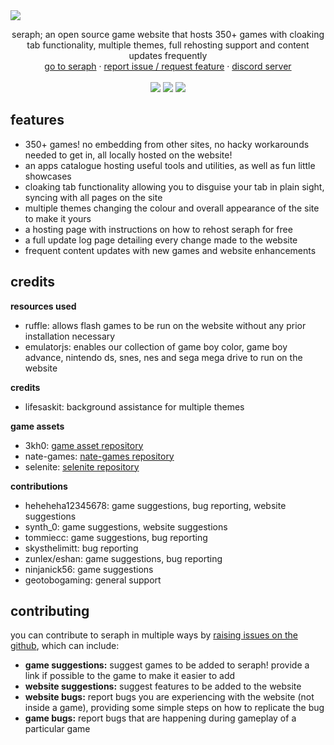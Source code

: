 <img src="images/seraphbanner.png">
  <p align="center">
    seraph; an open source game website that hosts 350+ games with cloaking tab functionality, multiple themes, full rehosting support and content updates frequently
    <br/>
    <a href="https://seraph.reveriestudios.online/">go to seraph</a>
    ·
    <a href="https://github.com/a456pur/seraph/issues/new/choose">report issue / request feature</a>
    ·
    <a href="https://discord.gg/ZyZDmx3zuQ">discord server</a>
    <br>
    <br>
    <img src="https://img.shields.io/github/repo-size/a456pur/seraph?style=for-the-badge&labelColor=%23000000&color=%231c1c1c">
    <img src="https://img.shields.io/github/stars/a456pur/seraph?style=for-the-badge&labelColor=%23000000&color=%231c1c1c">
    <img src="https://img.shields.io/github/forks/a456pur/seraph?style=for-the-badge&labelColor=000000&color=1c1c1c">
  </p>

## features
- 350+ games! no embedding from other sites, no hacky workarounds needed to get in, all locally hosted on the website!
- an apps catalogue hosting useful tools and utilities, as well as fun little showcases
- cloaking tab functionality allowing you to disguise your tab in plain sight, syncing with all pages on the site
- multiple themes changing the colour and overall appearance of the site to make it yours
- a hosting page with instructions on how to rehost seraph for free
- a full update log page detailing every change made to the website
- frequent content updates with new games and website enhancements

## credits
**resources used**
- ruffle: allows flash games to be run on the website without any prior installation necessary
- emulatorjs: enables our collection of game boy color, game boy advance, nintendo ds, snes, nes and sega mega drive to run on the website 

**credits**
- lifesaskit: background assistance for multiple themes

**game assets**
- 3kh0: [game asset repository](https://github.com/3kh0/3kh0-Assets)
- nate-games: [nate-games repository](https://github.com/nate-games/nate-games.xyz)
- selenite: [selenite repository](https://github.com/selenite-cc/selenite)

**contributions**
- heheheha12345678: game suggestions, bug reporting, website suggestions
- synth_0: game suggestions, website suggestions
- tommiecc: game suggestions, bug reporting
- skysthelimitt: bug reporting
- zunlex/eshan: game suggestions, bug reporting
- ninjanick56: game suggestions
- geotobogaming: general support

## contributing
you can contribute to seraph in multiple ways by [raising issues on the github](https://github.com/a456pur/seraph/issues/new/choose), which can include:
- **game suggestions:** suggest games to be added to seraph! provide a link if possible to the game to make it easier to add
- **website suggestions:** suggest features to be added to the website
- **website bugs:** report bugs you are experiencing with the website (not inside a game), providing some simple steps on how to replicate the bug
- **game bugs:** report bugs that are happening during gameplay of a particular game




